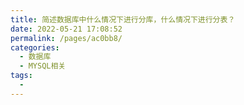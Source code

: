 ```yaml
---
title: 简述数据库中什么情况下进行分库，什么情况下进行分表？
date: 2022-05-21 17:08:52
permalink: /pages/ac0bb8/
categories:
  - 数据库
  - MYSQL相关
tags:
  - 
---
```

